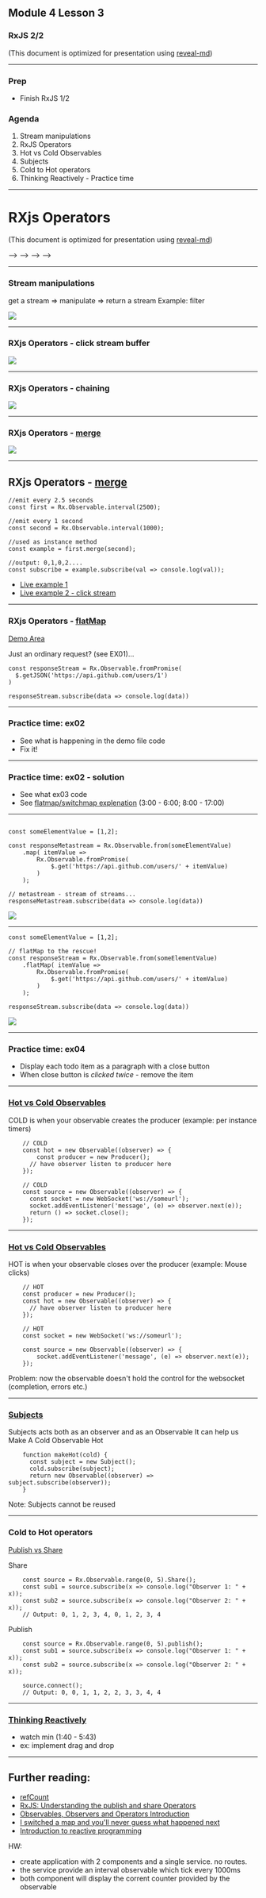 ## Module 4 Lesson 3
### RxJS 2/2
(This document is optimized for presentation using [reveal-md](https://github.com/webpro/reveal-md))

---

### Prep
* Finish RxJS 1/2

### Agenda
1. Stream manipulations
2. RxJS Operators
3. Hot vs Cold Observables
4. Subjects
5. Cold to Hot operators
6. Thinking Reactively - Practice time

---
# RXjs Operators

(This document is optimized for presentation using [reveal-md](https://github.com/webpro/reveal-md))

<!-- --- -->

<!-- # Overview -->
<!-- RXjs Operators may be confusing. let's review some of them to understand the logic behind it. -->

<!-- ## Goals -->
<!-- * Understanding stream manipulations -->
<!-- <!--.element: class="fragment"--> -->
<!-- * merge -->
<!-- <!--.element: class="fragment"--> -->
<!-- * flatMap -->
<!-- <!--.element: class="fragment"--> -->
<!-- * Cold to Hot Observable operators -->
<!-- <!--.element: class="fragment"--> -->

---

### Stream manipulations
get a stream => manipulate => return a stream
Example: filter
<div>
    <img src="./assets/filter.png" style="max-height:60vh">
</div>

---

### RXjs Operators - click stream buffer

<div>
    <img src="./assets/buffer.png" style="max-height:60vh">
</div>


---

### RXjs Operators - chaining

<div>
    <img src="./assets/multi-click-marble-diagram.png" style="max-height:80vh">
</div>

---

### RXjs Operators - [merge](https://www.learnrxjs.io/operators/combination/merge.html)
<div>
    <img src="./assets/merge.png" style="max-height:60vh">
</div>

---

## RXjs Operators - [merge](https://www.learnrxjs.io/operators/combination/merge.html)
```
//emit every 2.5 seconds
const first = Rx.Observable.interval(2500);

//emit every 1 second
const second = Rx.Observable.interval(1000);

//used as instance method
const example = first.merge(second);

//output: 0,1,0,2....
const subscribe = example.subscribe(val => console.log(val));

```
* [Live example 1](http://jsbin.com/wuwujokaqu/1/edit?js,console)
* [Live example 2 - click stream](http://jsfiddle.net/staltz/4gGgs/27/)

---

### RXjs Operators - [flatMap](https://www.learnrxjs.io/operators/combination/merge.html)
[Demo Area](https://jsbin.com/xixirof/edit?html,js,console)

Just an ordinary request? (see EX01)...
```
const responseStream = Rx.Observable.fromPromise(
  $.getJSON('https://api.github.com/users/1')
)

responseStream.subscribe(data => console.log(data))
```
---

### Practice time: ex02
* See what is happening in the demo file code
* Fix it!

---

### Practice time: ex02 - solution
* See what ex03 code
* See [flatmap/switchmap explenation](https://www.youtube.com/watch?v=rUZ9CjcaCEw) (3:00 - 6:00; 8:00 - 17:00)

---

```

const someElementValue = [1,2];

const responseMetastream = Rx.Observable.from(someElementValue)
    .map( itemValue =>
        Rx.Observable.fromPromise(
            $.get('https://api.github.com/users/' + itemValue)
        )
    );

// metastream - stream of streams...
responseMetastream.subscribe(data => console.log(data))

```
<div>
    <img src="./assets/metastream.png" style="max-height:50vh">
</div>
<!-- .element: class="fragment" -->

---

```
const someElementValue = [1,2];

// flatMap to the rescue!
const responseStream = Rx.Observable.from(someElementValue)
    .flatMap( itemValue =>
        Rx.Observable.fromPromise(
            $.get('https://api.github.com/users/' + itemValue)
        )
    );

responseStream.subscribe(data => console.log(data))
```

<div>
    <img src="./assets/flatmap.png">
</div>
<!-- .element: class="fragment" -->

---
### Practice time: ex04
* Display each todo item as a paragraph with a close button
* When close button is *clicked twice* - remove the item

---

### [Hot vs Cold Observables](https://medium.com/@benlesh/hot-vs-cold-observables-f8094ed53339)

COLD is when your observable creates the producer
(example: per instance timers)
```
    // COLD
    const hot = new Observable((observer) => {
        const producer = new Producer();
      // have observer listen to producer here
    });
```
```
    // COLD
    const source = new Observable((observer) => {
      const socket = new WebSocket('ws://someurl');
      socket.addEventListener('message', (e) => observer.next(e));
      return () => socket.close();
    });
```

---

### [Hot vs Cold Observables](https://medium.com/@benlesh/hot-vs-cold-observables-f8094ed53339)

HOT is when your observable closes over the producer
(example: Mouse clicks)
```
    // HOT
    const producer = new Producer();
    const hot = new Observable((observer) => {
      // have observer listen to producer here
    });
```
```
    // HOT
    const socket = new WebSocket('ws://someurl');

    const source = new Observable((observer) => {
        socket.addEventListener('message', (e) => observer.next(e));
    });
```
Problem: now the observable doesn't hold the control for the websocket (completion, errors etc.)

---

### [Subjects](http://reactivex.io/documentation/subject.html)
Subjects acts both as an observer and as an Observable
It can help us Make A Cold Observable Hot

```
    function makeHot(cold) {
      const subject = new Subject();
      cold.subscribe(subject);
      return new Observable((observer) => subject.subscribe(observer));
    }
```
Note: Subjects cannot be reused

---

### Cold to Hot operators
[Publish vs Share](https://stackoverflow.com/questions/30696262/difference-between-share-and-publish-refcount)

Share
```
    const source = Rx.Observable.range(0, 5).Share();
    const sub1 = source.subscribe(x => console.log("Observer 1: " + x));
    const sub2 = source.subscribe(x => console.log("Observer 2: " + x));
    // Output: 0, 1, 2, 3, 4, 0, 1, 2, 3, 4
```

Publish
```
    const source = Rx.Observable.range(0, 5).publish();
    const sub1 = source.subscribe(x => console.log("Observer 1: " + x));
    const sub2 = source.subscribe(x => console.log("Observer 2: " + x));

    source.connect();
    // Output: 0, 0, 1, 1, 2, 2, 3, 3, 4, 4
```

---
### [Thinking Reactively](https://www.youtube.com/watch?v=3LKMwkuK0ZE&t=385s)
* watch min (1:40 - 5:43)
* ex: implement drag and drop

---

## Further reading:
* [refCount](https://blog.angularindepth.com/rxjs-how-to-use-refcount-73a0c6619a4e)
* [RxJS: Understanding the publish and share Operators](https://blog.angularindepth.com/rxjs-understanding-the-publish-and-share-operators-16ea2f446635)
* [Observables, Observers and Operators Introduction](https://toddmotto.com/rxjs-observables-observers-operators)
* [I switched a map and you'll never guess what happened next](https://www.youtube.com/watch?v=rUZ9CjcaCEw)
* [Introduction to reactive programming](https://github.com/eggheadio-projects/introduction-to-reactive-programming)

HW:
* create application with 2 components and a single service. no routes.
* the service provide an interval observable which tick every 1000ms
* both component will display the corrent counter provided by the observable
